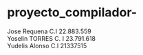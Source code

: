 # proyecto_compilador-

Jose Requena C.I 22.883.559<br>
Yoselin TORRES C. I 23.791.618<br>
Yudelis Alonso C.I 21337515
